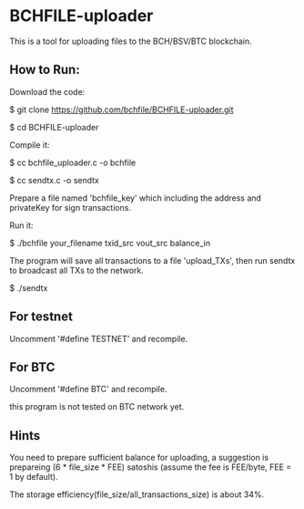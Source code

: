 BCHFILE-uploader
================

This is a tool for uploading files to the BCH/BSV/BTC blockchain.

How to Run:
-----------

Download the code:

$ git clone https://github.com/bchfile/BCHFILE-uploader.git

$ cd BCHFILE-uploader

Compile it:

$ cc bchfile_uploader.c -o bchfile

$ cc sendtx.c -o sendtx

Prepare a file named 'bchfile_key' which including the address and privateKey for sign transactions.

Run it:

$ ./bchfile your_filename txid_src vout_src balance_in

The program will save all transactions to a file 'upload_TXs', then run sendtx to broadcast all TXs to the network.

$ ./sendtx

For testnet
-----------
Uncomment '#define TESTNET' and recompile.

For BTC
-----------
Uncomment '#define BTC' and recompile.

this program is not tested on BTC network yet.

Hints
-----
You need to prepare sufficient balance for uploading, a suggestion is prepareing (6 * file_size * FEE) satoshis (assume the fee is FEE/byte, FEE = 1 by default).

The storage efficiency(file_size/all_transactions_size) is about 34%.
